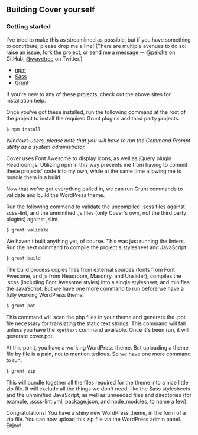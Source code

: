 ## Building Cover yourself

### Getting started

I've tried to make this as streamlined as possible, but if you have something to contribute, please drop me a line! (There are multiple avenues to do so: raise an issue, fork the project, or send me a message -- [@peiche](https://github.com/peiche) on GitHub, [@wavetree](https://twitter.com/wavetree) on Twitter.)

- [npm](https://www.npmjs.com/)
- [Sass](http://sass-lang.com)
- [Grunt](http://gruntjs.com)

If you're new to any of these projects, check out the above sites for installation help.

Once you've got these installed, run the following command at the root of the project to install the required Grunt plugins and third party projects.

```bash
$ npm install
```

_Windows users, please note that you will have to run the Command Prompt utility as a system administrator._

Cover uses Font Awesome to display icons, as well as jQuery plugin Headroom.js. Utilizing npm in this way prevents me from having to commit these projects' code into my own, while at the same time allowing me to bundle them in a build.

Now that we've got everything pulled in, we can run Grunt commands to validate and build the WordPress theme.

Run the following command to validate the uncompiled .scss files against scss-lint, and the unminified .js files (only Cover's own, not the third party plugins) against jslint.

```bash
$ grunt validate
```

We haven't built anything yet, of course. This was just running the linters. Run the next command to compile the project's stylesheet and JavaScript.

```bash
$ grunt build
```

The build process copies files from external sources (fonts from Font Awesome, and js from Headroom, Masonry, and Unslider), compiles the .scss (including Font Awesome styles) into a single stylesheet, and minifies the JavaScript. But we have one more command to run before we have a fully working WordPress theme.

```bash
$ grunt pot
```

This command will scan the php files in your theme and generate the .pot file necessary for translating the static text strings. This command will fail unless you have the `xgettext` command available. Once it's been run, it will generate cover.pot.

At this point, you have a working WordPress theme. But uploading a theme file by file is a pain, not to mention tedious. So we have one more command to run.

```bash
$ grunt zip
```

This will bundle together all the files required for the theme into a nice little zip file. It will exclude all the things we don't need, like the Sass stylesheets and the unminified JavaScript, as well as unneeded files and directories (for example, .scss-lint.yml, package.json, and node_modules, to name a few).

Congratulations! You have a shiny new WordPress theme, in the form of a zip file. You can now upload this zip file via the WordPress admin panel. Enjoy!
